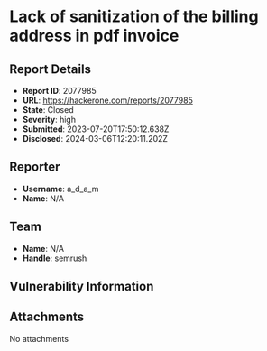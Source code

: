 # Lack of sanitization of the billing address in pdf invoice

## Report Details
- **Report ID**: 2077985
- **URL**: https://hackerone.com/reports/2077985
- **State**: Closed
- **Severity**: high
- **Submitted**: 2023-07-20T17:50:12.638Z
- **Disclosed**: 2024-03-06T12:20:11.202Z

## Reporter
- **Username**: a_d_a_m
- **Name**: N/A

## Team
- **Name**: N/A
- **Handle**: semrush

## Vulnerability Information


## Attachments
No attachments
